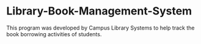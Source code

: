 # Library-Book-Management-System
This program was developed by Campus Library Systems to help track the book borrowing activities of students.
